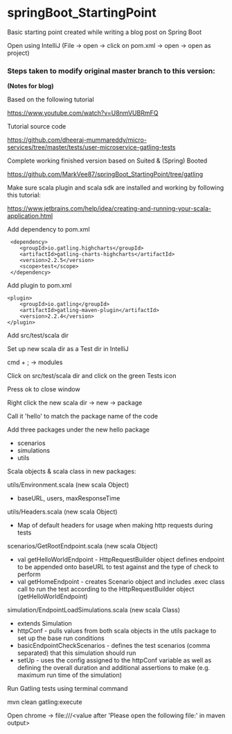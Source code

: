 # springBoot_StartingPoint
Basic starting point created while writing a blog post on Spring Boot

Open using IntelliJ (File -> open -> click on pom.xml -> open -> open as project)

### Steps taken to modify original master branch to this version:

__(Notes for blog)__

Based on the following tutorial

https://www.youtube.com/watch?v=U8nmVUBRmFQ

Tutorial source code

https://github.com/dheeraj-mummareddy/micro-services/tree/master/tests/user-microservice-gatling-tests

Complete working finished version based on Suited & (Spring) Booted

https://github.com/MarkVee87/springBoot_StartingPoint/tree/gatling

Make sure scala plugin and scala sdk are installed and working by following this tutorial:

https://www.jetbrains.com/help/idea/creating-and-running-your-scala-application.html

Add dependency to pom.xml

> <dependencies>
     <dependency>
        <groupId>io.gatling.highcharts</groupId>
        <artifactId>gatling-charts-highcharts</artifactId>
        <version>2.2.5</version>
        <scope>test</scope>
     </dependency>
> </dependencies>

Add plugin to pom.xml

> <plugins>
    <plugin>
        <groupId>io.gatling</groupId>
        <artifactId>gatling-maven-plugin</artifactId>
        <version>2.2.4</version>
    </plugin>
> </plugins>

Add src/test/scala dir

Set up new scala dir as a Test dir in IntelliJ

cmd + ; -> modules

Click on src/test/scala dir and click on the green Tests icon

Press ok to close window

Right click the new scala dir -> new -> package

Call it 'hello' to match the package name of the code

Add three packages under the new hello package
 - scenarios
 - simulations
 - utils

Scala objects & scala class in new packages:

utils/Environment.scala (new scala Object)
 - baseURL, users, maxResponseTime

utils/Headers.scala (new scala Object)
 - Map of default headers for usage when making http requests during tests

scenarios/GetRootEndpoint.scala (new scala Object)
 - val getHelloWorldEndpoint - HttpRequestBuilder object defines endpoint to be appended onto baseURL to test against and the type of check to perform
 - val getHomeEndpoint - creates Scenario object and includes .exec class call to run the test according to the HttpRequestBuilder object (getHelloWorldEndpoint)

simulation/EndpointLoadSimulations.scala (new scala Class)
 - extends Simulation
 - httpConf - pulls values from both scala objects in the utils package to set up the base run conditions
 - basicEndpointCheckScenarios - defines the test scenarios (comma separated) that this simulation should run
 - setUp - uses the config assigned to the httpConf variable as well as defining the overall duration and additional assertions to make (e.g. maximum run time of the simulation)

Run Gatling tests using terminal command

mvn clean gatling:execute

Open chrome -> file:///<value after 'Please open the following file:' in maven output>

